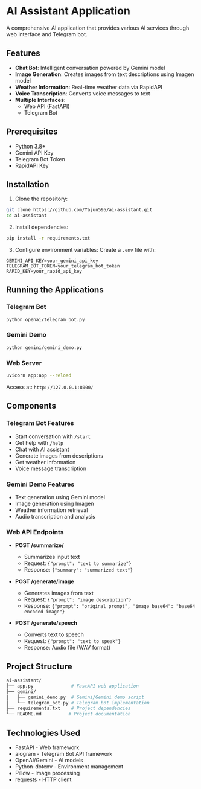 # AI Assistant Application

A comprehensive AI application that provides various AI services through web interface and Telegram bot.

## Features

- **Chat Bot**: Intelligent conversation powered by Gemini model
- **Image Generation**: Creates images from text descriptions using Imagen model
- **Weather Information**: Real-time weather data via RapidAPI
- **Voice Transcription**: Converts voice messages to text
- **Multiple Interfaces**:
  - Web API (FastAPI)
  - Telegram Bot

## Prerequisites

- Python 3.8+
- Gemini API Key
- Telegram Bot Token
- RapidAPI Key

## Installation

1. Clone the repository:

```bash
git clone https://github.com/Yajun595/ai-assistant.git
cd ai-assistant
```

2. Install dependencies:

```bash
pip install -r requirements.txt
```

3. Configure environment variables:
Create a `.env` file with:
```env
GEMINI_API_KEY=your_gemini_api_key
TELEGRAM_BOT_TOKEN=your_telegram_bot_token
RAPID_KEY=your_rapid_api_key
```

## Running the Applications

### Telegram Bot
```bash
python openai/telegram_bot.py
```

### Gemini Demo
```bash
python gemini/gemini_demo.py
```

### Web Server
```bash
uvicorn app:app --reload
```
Access at: `http://127.0.0.1:8000/`

## Components

### Telegram Bot Features
- Start conversation with `/start`
- Get help with `/help`
- Chat with AI assistant
- Generate images from descriptions
- Get weather information
- Voice message transcription

### Gemini Demo Features
- Text generation using Gemini model
- Image generation using Imagen
- Weather information retrieval
- Audio transcription and analysis

### Web API Endpoints
- **POST /summarize/**
  - Summarizes input text
  - Request: `{"prompt": "text to summarize"}`
  - Response: `{"summary": "summarized text"}`

- **POST /generate/image**
  - Generates images from text
  - Request: `{"prompt": "image description"}`
  - Response: `{"prompt": "original prompt", "image_base64": "base64 encoded image"}`

- **POST /generate/speech**
  - Converts text to speech
  - Request: `{"prompt": "text to speak"}`
  - Response: Audio file (WAV format)

## Project Structure
```bash
ai-assistant/
├── app.py              # FastAPI web application
├── gemini/
│   ├── gemini_demo.py  # Gemini/Gemini demo script
│   └── telegram_bot.py # Telegram bot implementation
├── requirements.txt    # Project dependencies
└── README.md          # Project documentation
```

## Technologies Used

- FastAPI - Web framework
- aiogram - Telegram Bot API framework
- OpenAI/Gemini - AI models
- Python-dotenv - Environment management
- Pillow - Image processing
- requests - HTTP client
